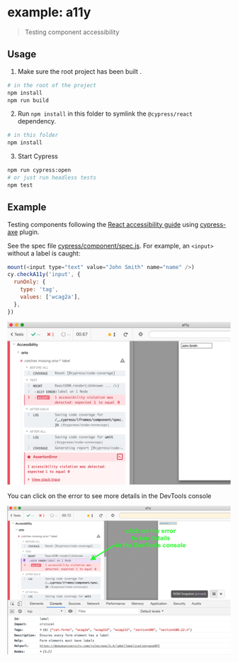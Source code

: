 # example: a11y

> Testing component accessibility

## Usage

1. Make sure the root project has been built .

```bash
# in the root of the project
npm install
npm run build
```

2. Run `npm install` in this folder to symlink the `@cypress/react` dependency.

```bash
# in this folder
npm install
```

3. Start Cypress

```bash
npm run cypress:open
# or just run headless tests
npm test
```

## Example

Testing components following the [React accessibility guide](https://reactjs.org/docs/accessibility.html) using [cypress-axe](https://github.com/avanslaars/cypress-axe) plugin.

See the spec file [cypress/component/spec.js](cypress/component/spec.js). For example, an `<input>` without a label is caught:

```js
mount(<input type="text" value="John Smith" name="name" />)
cy.checkA11y('input', {
  runOnly: {
    type: 'tag',
    values: ['wcag2a'],
  },
})
```

![Input without a label](images/missing-label.png)

You can click on the error to see more details in the DevTools console

![Error details](images/label-error.png)
